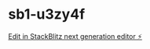 # sb1-u3zy4f

[Edit in StackBlitz next generation editor ⚡️](https://stackblitz.com/~/github.com/PandiyanCool/sb1-u3zy4f)